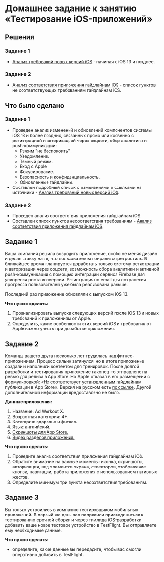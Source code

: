 # Домашнее задание к занятию «Тестирование iOS-приложений»

## Решения
### Задание 1
* <a href="https://docs.google.com/document/d/1Kq4NJ2RAYDH-2_we_1xubTH0N7T0XuqVg6CTnGpvH-g/edit?usp=share_link">Анализ требований новых версий iOS</a> - начиная с iOS 13 и позднее.
### Задание 2
* <a href="https://docs.google.com/document/d/1tGW0a0dOyh3Hl7VRDuVkwL0kef86xHP0cCmaQ3DhnIY/edit?usp=share_link">Анализ  соответствия приложения гайдлайнам iOS</a> -
  список пунктов не соответствующих требованиям гайдлайнам iOS.

  
## Что было сделано
### Задание 1
* Проведен анализ изменений и обновлений компонентов системы iOS 13 и более поздних, связанных прямо или косвенно с регистрацией и авторизацией через соцсети, сбор аналитики и push-коммуникации:
    * Режим "не беспокоить".
    * Уведомления.
    * Тёмный режим.
    * Вход с Apple.
    * Фокусирование.
    * Безопасность и конфиденциальность.
    * Обновленные гайдлайны.
* Составлен подробный список с изменениями и ссылками на источники -
  <a href="https://docs.google.com/document/d/1Kq4NJ2RAYDH-2_we_1xubTH0N7T0XuqVg6CTnGpvH-g/edit?usp=share_link">Анализ требований новых версий iOS</a>.

### Задание 2
* Проведен анализ соответствия приложения гайдлайнам iOS.
* Составлен список пунктов несоответствия требованиям -
  <a href="https://docs.google.com/document/d/1tGW0a0dOyh3Hl7VRDuVkwL0kef86xHP0cCmaQ3DhnIY/edit?usp=share_link">Анализ  соответствия приложения гайдлайнам iOS</a>.

  
## Задание 1
Ваша компания решила возродить приложение, особо не меняя дизайн и делая ставку на то, что пользователям понравится ретростиль. 
В ближайшее время планируется доработать только систему регистрации и авторизации через соцсети, возможность сбора аналитики и активной push-коммуникации с помощью интеграции сервиса Firebase для ускорения роста конверсии. Регистрация по email для сохранения прогресса пользователей уже была реализована раньше.

Последний раз приложение обновляли с выпуском iOS 13.

**Что нужно сделать:**

1. Проанализировать выпуски следующих версий после iOS 13 и новых требований к приложениям от Apple.  
2. Определить, какие особенности этих версий iOS и требования от Apple важно учесть при доработке приложения.

## Задание 2
Команда вашего друга несколько лет трудилась над фитнес-приложением. Процесс сильно затянулся, но в итоге приложение создали и наполнили контентом для тренировок.
После долгой разработки и тестирования приложение наконец-то отправлено на ревью для релиза в App Store. Но Apple отказал в его размещении с формулировкой:
«Не соответствует [установленным гайдлайнам](https://developer.apple.com/app-store/review/guidelines/) публикации в App Store». Версия на русском есть [по ссылке](https://habr.com/ru/post/574850/).
Другой дополнительной информации предоставлено не было.

**Данные приложения:**

1. Название: Ad Workout X.
2. Возрастная категория: 4+.
3. Категория: здоровье и фитнес.
4. Язык: английский.
5. [Cкриншоты для App Store.](https://drive.google.com/drive/folders/1RDdy6N8RVdOx5Ha23z-fdwANtGeiZOzZ?usp=drive_link)
6. [Видео разделов приложения.](https://u.netology.ru/backend/uploads/lms/content_assets/file/1034/ABS_Workout_X_video.MP4)

**Что нужно сделать:** 

1. Проведите  анализ соответствия приложения гайдлайнам iOS. 
2. Обратите внимание на важные  моменты: иконка, скриншоты, авторизация, вид элементов экрана, селекторов, отображение кнопок, навигации, работа приложения с использованием нативных жестов.
4. Определите минимум три пункта несоответствия требованиям.

## Задание 3
Вы только устроились в компанию тестировщиком мобильных приложений. В первый же день вас попросили присоединиться к тестированию срочной сборки и через тимлида iOS-разработки добавить ваше новое тестовое устройство в TestFlight. Вы отправляете ему необходимые данные.

**Что нужно сделать:** 

- определите, какие данные вы передадите, чтобы вас смогли оперативно добавить в TestFlight. 
